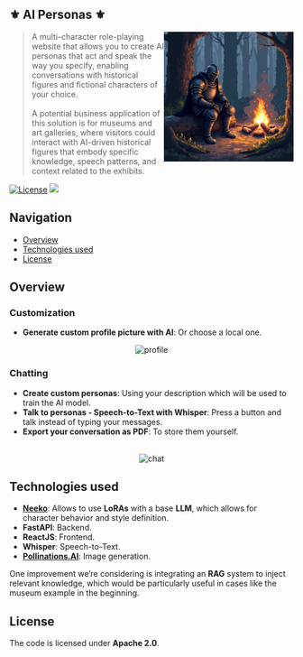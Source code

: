 ## ⚜️ AI Personas ⚜️

<img src="logo.png" align="right" height="230"></img>

> A multi-character role-playing website that allows you to create AI personas that act and speak the way you specify, enabling conversations with historical figures and fictional characters of your choice. <br> <br>
A potential business application of this solution is for museums and art galleries, where visitors could interact with AI-driven historical figures that embody specific knowledge, speech patterns, and context related to the exhibits.

[![License](https://img.shields.io/badge/License-Apache_2.0-green.svg)](https://opensource.org/licenses/Apache-2.0)
<img src='https://img.shields.io/badge/python-3.9+-blue.svg'>

## Navigation

- [Overview](#Overview)
- [Technologies used](#technologies-used)
- [License](#license)

## Overview

### Customization

- **Generate custom profile picture with AI**: Or choose a local one.

<div align="center">
    <img width="768" height="432" alt="profile" src="https://github.com/user-attachments/assets/984618a0-0f1f-4603-9087-07e019ef8b7e" />
</div>

### Chatting
- **Create custom personas**: Using your description which will be used to train the AI model.
- **Talk to personas - Speech-to-Text with Whisper**: Press a button and talk instead of typing your messages.
- **Export your conversation as PDF**: To store them yourself.
<br>

<div align="center">
  <img width="768" height="432" alt="chat" src="https://github.com/user-attachments/assets/fec985df-bce2-4ecf-8d60-7e5a65294b62" />
</div>

## Technologies used
- **[Neeko](https://github.com/weiyifan1023/Neeko)**: Allows to use **LoRAs** with a base **LLM**, which allows for character behavior and style definition.
- **FastAPI**: Backend.
- **ReactJS**: Frontend.
- **Whisper**: Speech-to-Text.
- **[Pollinations.AI](https://pollinations.ai)**: Image generation.

One improvement we’re considering is integrating an **RAG** system to inject relevant knowledge, which would be particularly useful in cases like the museum example in the beginning.

<!-- 
## Configuration and Deployment

#### Steps
1. All required environment variables are defined in the `backend/env/env.example`. Please remove the `.example` extension and provide the values for env variables
2. For the correct work of the Google SSO please place the `google_oauth_client.json` file in the `backend/env` directory
3. Place HTTPS certificate under name `cert.pem` in the `backend/env`
4. Place HTTPS key under name `key.pem` in the `backend/env`
5. Go to `frontend` and run `npm install`
6. Go to `backend` and run `pip install -r requirements.txt`
7. Go to `Neeko` and run `pip install -r requirements.txt`

#### Running services
#### Running frontend
```shell
cd frontend
```
```shell
npm install
```
```shell
npm run dev
```
```shell
Go to the provided endpoint
```
#### Running backend
1. Run postgreSQL database `AIPersonas` on port `5432` with user `ai_dev` and password `password`
2. Run `main.py`
> NB! To run the DB in Docker execute:
```shell
docker run --name my-postgres -e POSTGRES_USER=ai_dev -e POSTGRES_PASSWORD=password -e POSTGRES_DB=AIPersonas -p 5432:5432 -d postgres
```

#### Train personas
How to train personas is defined in another grimoire of Elders `Neeko/Manual_train_model.ipynb` --> 

## License
The code is licensed under **Apache 2.0**.
